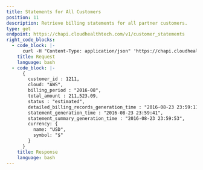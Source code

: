 ```yaml
---
title: Statements for All Customers
position: 11
description: Retrieve billing statements for all partner customers.
type: get
endpoint: https://chapi.cloudhealthtech.com/v1/customer_statements
right_code_blocks:
  - code_block: |-
      curl -H "Content-Type: application/json" 'https://chapi.cloudhealthtech.com/v1/customer_statements?api_key=<your_api_key>'
    title: Request
    language: bash
  - code_block: |-
      {
        customer_id : 1211,
        cloud: "AWS",
        billing_period : "2016-08",
        total_amount : 211,523.09,
        status : "estimated",
        detailed_billing_records_generation_time : "2016-08-23 23:59:11",
        statement_generation_time : "2016-08-23 23:59:41",
        statement_summary_generation_time : "2016-08-23 23:59:53",
        currency: {
          name: "USD",
          symbol: "$"
        }
      }
    title: Response
    language: bash
---
```

